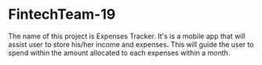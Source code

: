 # FintechTeam-19
The name of this project is Expenses Tracker. It's is a mobile app that will assist user to store his/her income and expenses.
This will guide the user to spend within the amount allocated to each expenses within a month.
